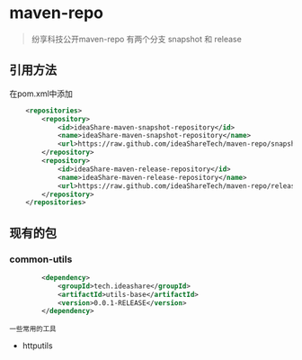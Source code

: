 # maven-repo

> 纷享科技公开maven-repo  有两个分支 snapshot 和 release
>

## 引用方法

在pom.xml中添加

```xml
    <repositories>
        <repository>
            <id>ideaShare-maven-snapshot-repository</id>
            <name>ideaShare-maven-snapshot-repository</name>
            <url>https://raw.github.com/ideaShareTech/maven-repo/snapshot/</url>
        </repository>
        <repository>
            <id>ideaShare-maven-release-repository</id>
            <name>ideaShare-maven-release-repository</name>
            <url>https://raw.github.com/ideaShareTech/maven-repo/release/</url>
        </repository>
    </repositories>
```



## 现有的包

### common-utils

```xml
        <dependency>
            <groupId>tech.ideashare</groupId>
            <artifactId>utils-base</artifactId>
            <version>0.0.1-RELEASE</version>
        </dependency>
```

`一些常用的工具`

- httputils
